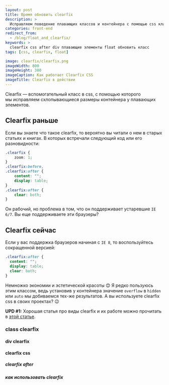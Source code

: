 ```yaml
---
layout: post
title: Время обновить clearfix
description: >
  Исправляем поведение плавающих классов и контейнера с помощью css класса clearfix и его новой, короткой версией.
categories: front-end
redirect_from:
  - /blog/float_and_clearfix/
keywords: >
  clearfix css after div плавающие элементы float обновить класс
tags: [css, clearfix, float]

image: clearfix/clearfix.png
imageWidth: 800
imageHeight: 380
imageCaption: Как работает Clearfix CSS
imageTitle: Clearfix в действии
---
```


Clearfix — вспомогательный класс в css, с помощью которого мы исправляем схлопывающиеся размеры контейнера у плавающих элементов.

<!-- more -->

## Clearfix раньше
Если вы знаете что такое clearfix, то вероятно вы читали о нем в старых статьях и книгах. В которых встречали следующий код или его разновидности:

~~~css
.clearfix {
    zoom: 1;
}
.clearfix:before,
.clearfix:after {
    content: "";
    display: table;
}
.clearfix:after {
    clear: both;
}
~~~

Он рабочий, но проблема в том, что он поддерживает устаревшие <code>IE 6/7</code>. Вы еще поддерживаете эти браузеры?

## Clearfix сейчас
Если у вас поддержка браузеров начиная с <code>IE 8</code>, то воспользуйтесь сокращенной версией:

~~~css
.clearfix:after {
  content: "";
  display: table;
  clear: both;
}
~~~

Немножко экономии и эстетической красоты 😊
Я редко пользуюсь этим классом, ведь установив у контейнера значение <code>overflow</code> в <code>hidden</code> или <code>auto</code> мы добиваемся тех-же результатов.
А вы используете clearfix css в своих проектах? 😉


**UPD #1:** Хорошая статья про виды clearfix и их работе можно прочитать в <a href="http://css-live.ru/tricks/novaya-alternativa-clearfix-u-i-overflowhidden.html">этой статье</a>.

<footer class="keywords section-subtitle visuallyhidden" aria-hidden="true" role="contentinfo">
    <h3>class clearfix</h3>
    <h4>div clearfix</h4>
    <h4>clearfix css</h4>
    <h5>clearfix after</h5>
    <h5>как использовать clearfix</h5>
</footer>
